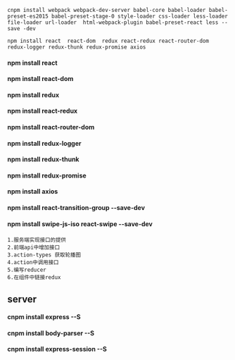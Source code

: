 ```
cnpm install webpack webpack-dev-server babel-core babel-loader babel-preset-es2015 babel-preset-stage-0 style-loader css-loader less-loader file-loader url-loader  html-webpack-plugin babel-preset-react less --save -dev
```
```
npm install react  react-dom  redux react-redux react-router-dom redux-logger redux-thunk redux-promise axios
```
#### npm install react
#### npm install react-dom
#### npm install redux
#### npm install react-redux
#### npm install react-router-dom
#### npm install redux-logger
#### npm install redux-thunk
#### npm install redux-promise
#### npm install axios
#### npm install react-transition-group --save-dev
#### npm install swipe-js-iso react-swipe --save-dev
```
1.服务端实现接口的提供
2.前端api中增加接口
3.action-types 获取轮播图
4.action中调用接口
5.编写reducer
6.在组件中链接redux
```
## server
#### cnpm install express --S
#### cnpm install body-parser --S
#### cnpm install express-session --S
